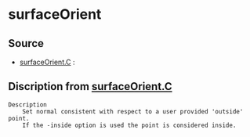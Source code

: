 # surfaceOrient

## Source

- [surfaceOrient.C](surfaceOrient.C) : 


## Discription from [surfaceOrient.C](surfaceOrient.C)

```
Description
    Set normal consistent with respect to a user provided 'outside' point.
    If the -inside option is used the point is considered inside.


```

